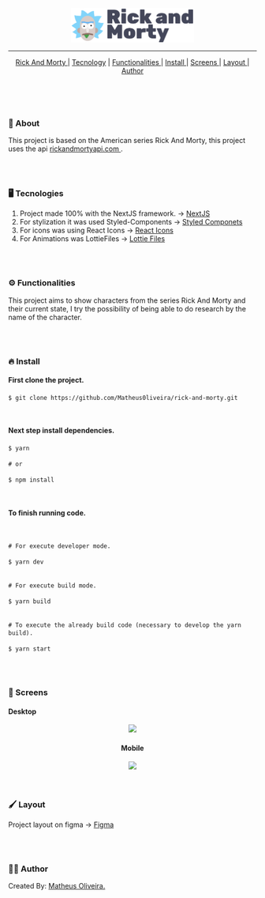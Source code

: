 <div align='center'>
<img src="./.github/Logo.svg" width='250'>

---

<a href='#about'>Rick And Morty </a>|
<a href='#tecnology'>Tecnology</a> |
<a href='#functionalities'>Functionalities </a>|
<a href='#install'>Install </a>|
<a href='#screen'>Screens </a>|
<a href='#layout'>Layout </a>|
<a href='#author'>Author </a>

</div>

<br>

<br>
<br>

### <p id='about'>📑 About</p>

This project is based on the American series Rick And Morty, this project uses the api <a href='https://rickandmortyapi.com/'>rickandmortyapi.com </a>.

<br/>
<br/>

### <p id='tecnology'>🖥 Tecnologies</p>

<ol>
  <li>Project made 100% with the NextJS framework. &rarr;  <a href='https://nextjs.org/'>NextJS </a> </li>
  
  <li>For stylization it was used Styled-Components &rarr; <a href='https://styled-components.com/'>Styled Componets</a></li>

  <li>For icons was using React Icons &rarr; <a href='https://react-icons.github.io/react-icons/'>React Icons</a></li>

  <li>For Animations was LottieFiles &rarr; <a href='https://lottiefiles.com/'>Lottie Files</a></li>
</ol>

<br/> 
<br/>

### <p id='functionalities'>⚙ Functionalities</p>

This project aims to show characters from the series Rick And Morty and their current state, I try the possibility of being able to do research by the name of the character.

<br/> 
<br/>

### <p id='install'>🔥 Install</p>

#### First clone the project.

```shell
$ git clone https://github.com/Matheus0liveira/rick-and-morty.git
```

<br/>

#### Next step install dependencies.

```shell
$ yarn

# or

$ npm install
```

<br/>

#### To finish running code.

```shell


# For execute developer mode.

$ yarn dev


# For execute build mode.

$ yarn build


# To execute the already build code (necessary to develop the yarn build).

$ yarn start

```

<br/> 
<br/>

### <p id='screen'>🎥 Screens</p>

#### Desktop

<div align='center'>

<img src='./.github/gifDesktop.gif' width='700'>

#### Mobile

<img src='./.github/gifMobile.gif' height='425'>

</div>

<br/> 
<br/>

### <p id='layout'> 🖌 Layout</p>

Project layout on figma &rarr; <a href='https://www.figma.com/file/nU30kL0fdQqrvLaydG4ydD/RickAndMorty?node-id=97%3A0'>Figma</a>

<br/> 
<br/>

### <p id='author'>🧔🏿 Author</p>

Created By: <a href='https://github.com/Matheus0liveira'> Matheus Oliveira. </a>

